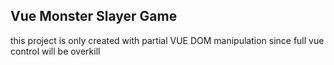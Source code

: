 ## Vue Monster Slayer Game

this project is only created with partial VUE DOM manipulation since full vue control will be overkill
